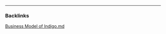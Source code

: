 

---
### Backlinks
[Business Model of Indigo.md](../../All%20fin%20notes/Business%20Model%20of%20Indigo.md)